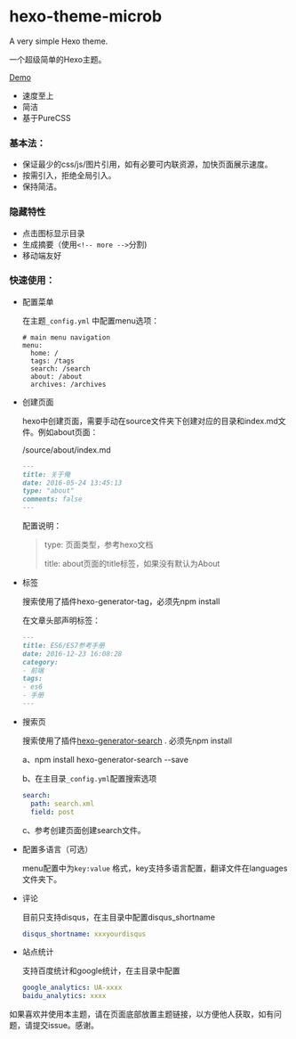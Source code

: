# hexo-theme-microb

A very simple Hexo theme. 

一个超级简单的Hexo主题。

[Demo](https://blog.meiqiu.me)

- 速度至上
- 简洁
- 基于PureCSS

### 基本法：

- 保证最少的css/js/图片引用，如有必要可内联资源，加快页面展示速度。
- 按需引入，拒绝全局引入。
- 保持简洁。

### 隐藏特性

- 点击图标显示目录
- 生成摘要（使用`<!-- more -->`分割)
- 移动端友好

### 快速使用：

- 配置菜单

  在主题`_config.yml` 中配置menu选项：

  ```
  # main menu navigation
  menu:
    home: /
    tags: /tags
    search: /search
    about: /about
    archives: /archives
  ```


- 创建页面

  hexo中创建页面，需要手动在source文件夹下创建对应的目录和index.md文件。例如about页面：

  /source/about/index.md

  ```markdown
  ---
  title: 关于俺
  date: 2016-05-24 13:45:13
  type: "about"
  comments: false
  ---
  ```

  配置说明：

  > type: 页面类型，参考hexo文档
  >
  > title: about页面的title标签，如果没有默认为About


- 标签

  搜索使用了插件hexo-generator-tag，必须先npm install

  在文章头部声明标签：

  ```markdown
  ---
  title: ES6/ES7参考手册
  date: 2016-12-23 16:08:28
  category:
  - 前端
  tags:
  - es6
  - 手册
  ---
  ```

- 搜索页

  搜索使用了插件[hexo-generator-search](https://github.com/PaicHyperionDev/hexo-generator-search) . 必须先npm install 

  a、npm install hexo-generator-search --save

  b、在主目录`_config.yml`配置搜索选项

  ```yaml
  search:
    path: search.xml
    field: post
  ```

  c、参考创建页面创建search文件。


- 配置多语言（可选）

  menu配置中为`key:value` 格式，key支持多语言配置，翻译文件在languages文件夹下。


- 评论

  目前只支持disqus，在主目录中配置disqus_shortname

  ```yaml
  disqus_shortname: xxxyourdisqus
  ```

- 站点统计

  支持百度统计和google统计，在主目录中配置

  ```yaml
  google_analytics: UA-xxxx
  baidu_analytics: xxxx
  ```

如果喜欢并使用本主题，请在页面底部放置主题链接，以方便他人获取，如有问题，请提交issue。感谢。

